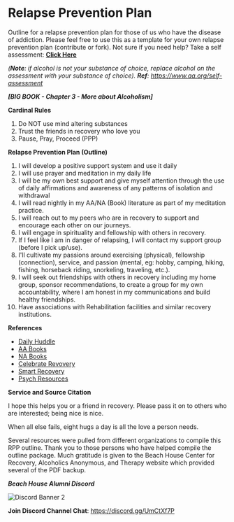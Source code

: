 # Relapse Prevention Plan

Outline for a relapse prevention plan for those of us who have the disease of addiction. Please feel free to use this as a template for your own relapse prevention plan (contribute or fork).  Not sure if you need help?  Take a self assessment:  **<a href="# Relapse Prevention Plan" target="_blank">Click Here</a>**

*(**Note**: if alcohol is not your substance of choice, replace alcohol on the assessment with your substance of choice).*  ***Ref**: https://www.aa.org/self-assessment*

***[BIG BOOK - Chapter 3 - More about Alcoholism]***

**Cardinal Rules**

1.  Do NOT use mind altering substances
2.  Trust the friends in recovery who love you
3.  Pause, Pray, Proceed (PPP)

**Relapse Prevention Plan (Outline)**

1.  I will develop a positive support system and use it daily
2.  I will use prayer and meditation in my daily life
3.  I will be my own best support and give myself attention through the use of daily affirmations and awareness of any patterns of isolation and withdrawal
4.  I will read nightly in my AA/NA (Book) literature as part of my meditation practice.
5.  I will reach out to my peers who are in recovery to support and encourage each other on our journeys.
6.  I will engage in spirituality and fellowship with others in recovery.
7.  If I feel like I am in danger of relapsing, I will contact my support group (before I pick up/use).
8.  I'll cultivate my passions around exercising (physical), fellowship (connection), service, and passion (mental, eg: hobby, camping, hiking, fishing, horseback riding, snorkeling, traveling, etc.).
9.  I will seek out friendships with others in recovery including my home group, sponsor recommendations, to create a group for my own accountability, where I am honest in my communications and build healthy friendships.
10. Have associations with Rehabilitation facilities and similar recovery institutions.

**References**
* [Daily Huddle][1]
* [AA Books][2]
* [NA Books][3]
* [Celebrate Revovery][4]
* [Smart Recovery][6]
* [Psych Resources][5]

**Service and Source Citation**

I hope this helps you or a friend in recovery. Please pass it on to others who are interested; being nice is nice.

When all else fails, eight hugs a day is all the love a person needs.

Several resources were pulled from different organizations to compile this RPP outline.  Thank you to those persons who have helped compile the outline package.  Much gratitude is given to the Beach House Center for Recovery, Alcoholics Anonymous, and Therapy website which provided several of the PDF backup.

***Beach House Alumni Discord***

![Discord Banner 2](https://discordapp.com/api/guilds/1108506157301125231/widget.png?style=banner2)


**Join Discord Channel Chat**: https://discord.gg/UmCtXf7P

  [1]: https://github.com/ibuilder/rpp/tree/main/daily/
  [2]: https://github.com/ibuilder/rpp/tree/main/aa
  [3]: https://github.com/ibuilder/rpp/tree/main/na
  [4]: https://github.com/ibuilder/rpp/tree/main/celebrate_recovery
  [5]: https://github.com/ibuilder/rpp/tree/main/psych/
  [6]: https://github.com/ibuilder/rpp/tree/main/smart_recovery

